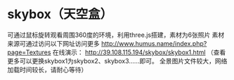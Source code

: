# skybox（天空盒）
可通过鼠标旋转观看周围360度的环境，利用three.js搭建，素材为6张照片
素材来源可通过访问以下网址访问更多
http://www.humus.name/index.php?page=Textures
在线演示： http://39.108.115.194/skybox/skybox1.html
（查看更多可以更换skybox1为skybox2、skybox3……即可。
全景图片文件较大，网络加载时间较长，请耐心等待）
